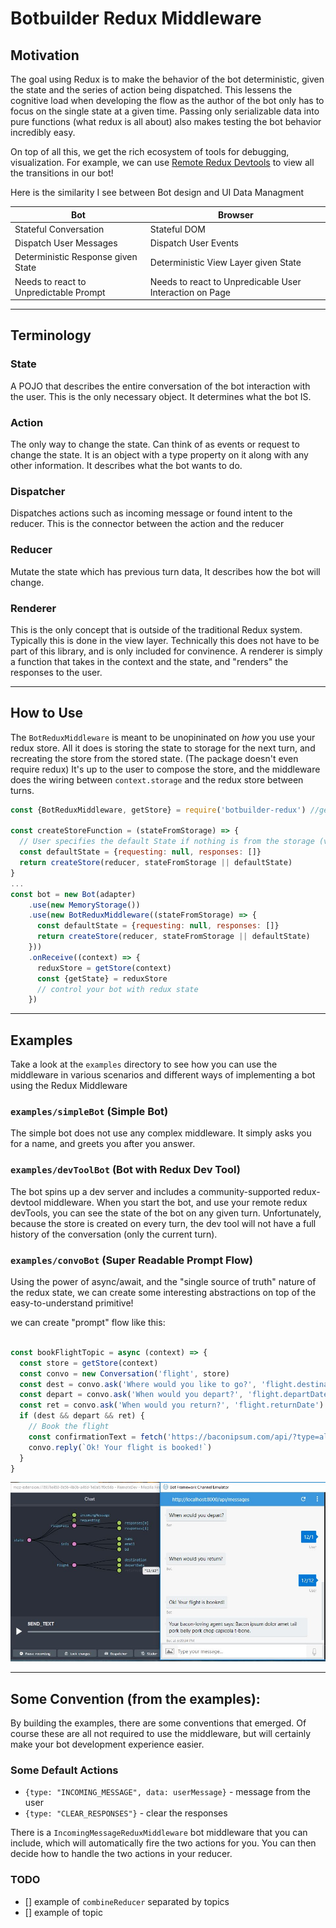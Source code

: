 # Botbuilder Redux Middleware

## Motivation
The goal using Redux is to make the behavior of the bot deterministic, given the state and the series of action being dispatched. This lessens the cognitive load when developing the flow as the author of the bot only has to focus on the single state at a given time. Passing only serializable data into pure functions (what redux is all about) also makes testing the bot behavior incredibly easy. 

On top of all this, we get the rich ecosystem of tools for debugging, visualization.  For example, we can use [Remote Redux Devtools](https://github.com/zalmoxisus/remote-redux-devtools) to view all the transitions in our bot!

Here is the similarity I see between Bot design and UI Data Managment

| Bot                                          | Browser                                                  |
|----------------------------------------------|----------------------------------------------------------|
| Stateful Conversation                        | Stateful DOM                                             |
| Dispatch User Messages                       | Dispatch User Events                                     |
| Deterministic Response given State           | Deterministic View Layer given State                     |
| Needs to react to Unpredictable Prompt       | Needs to react to Unpredicable User Interaction on Page  |


-------------

## Terminology
### State
A POJO that describes the entire conversation of the bot interaction with the user. This is the only necessary object. It determines what the bot IS.

### Action
The only way to change the state. Can think of as events or request to change the state. It is an object with a type property on it along with any other information. It describes what the bot wants to do.
‎
### Dispatcher
Dispatches actions such as incoming message or found intent to the reducer. This is the connector between the action and the reducer
‎
### Reducer
Mutate the state which has previous turn data, It describes how the bot will change.

### Renderer
This is the only concept that is outside of the traditional Redux system.  Typically this is done in the view layer.  Technically this does not have to be part of this library, and is only included for convinence.  A renderer is simply a function that takes in the context and the state, and "renders" the responses to the user.

------------

## How to Use

The `BotReduxMiddleware` is meant to be unopininated on _how_ you use your redux store.  All it does is storing the state to storage for the next turn, and recreating the store from the stored state.  (The package doesn't even require redux)  It's up to the user to compose the store, and the middleware does the wiring between `context.storage` and the redux store between turns.

```js
const {BotReduxMiddleware, getStore} = require('botbuilder-redux') //getStore is simply a helper function

const createStoreFunction = (stateFromStorage) => {
  // User specifies the default State if nothing is from the storage (very first turn)
  const defaultState = {requesting: null, responses: []} 
  return createStore(reducer, stateFromStorage || defaultState)
}
...
const bot = new Bot(adapter)
    .use(new MemoryStorage())
    .use(new BotReduxMiddleware((stateFromStorage) => {
      const defaultState = {requesting: null, responses: []}
      return createStore(reducer, stateFromStorage || defaultState)
    }))
    .onReceive((context) => {
      reduxStore = getStore(context)
      const {getState} = reduxStore
      // control your bot with redux state
    })
```

------------
## Examples

Take a look at the `examples` directory to see how you can use the middleware in various scenarios and different ways of implementing a bot using the Redux Middleware

### `examples/simpleBot` (Simple Bot)
The simple bot does not use any complex middleware.  It simply asks you for a name, and greets you after you answer.

### `examples/devToolBot` (Bot with Redux Dev Tool)
The bot spins up a dev server and includes a community-supported redux-devtool middleware.  When you start the bot, and use your remote redux devTools, you can see the state of the bot on any given turn.  Unfortunately, because the store is created on every turn, the dev tool will not have a full history of the conversation (only the current turn).

### `examples/convoBot` (Super Readable Prompt Flow)
Using the power of async/await, and the "single source of truth" nature of the redux state, we can create some interesting abstractions on top of the easy-to-understand primitive!

we can create "prompt" flow like this:

```js

const bookFlightTopic = async (context) => {
  const store = getStore(context)
  const convo = new Conversation('flight', store)
  const dest = convo.ask('Where would you like to go?', 'flight.destination')
  const depart = convo.ask('When would you depart?', 'flight.departDate')
  const ret = convo.ask('When would you return?', 'flight.returnDate')
  if (dest && depart && ret) {
    // Book the flight
    const confirmationText = fetch('https://baconipsum.com/api/?type=all-meat&sentences=1&start-with-lorem=1')
    convo.reply(`Ok! Your flight is booked!`)
  }
}
```
![devtools](assets/devtoolsCapture.jpg)

-------------
## Some Convention (from the examples):

By building the examples, there are some conventions that emerged.  Of course these are all not required to use the middleware, but will certainly make your bot development experience easier.

### Some Default Actions
* `{type: "INCOMING_MESSAGE", data: userMessage}` - message from the user
* `{type: "CLEAR_RESPONSES"}` - clear the responses

There is a `IncomingMessageReduxMiddleware` bot middleware that you can include, which will automatically fire the two actions for you. You can then decide how to handle the two actions in your reducer.

### TODO
- [] example of `combineReducer` separated by topics
- [] example of topic 
